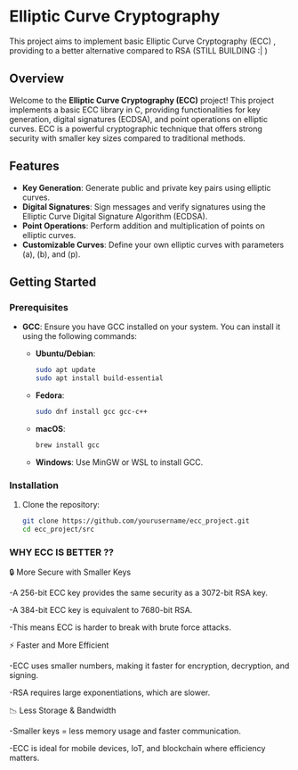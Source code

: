 # Elliptic Curve Cryptography
This project aims to implement basic Elliptic Curve Cryptography (ECC) , providing to a better alternative compared to RSA (STILL BUILDING :| )

## Overview

Welcome to the **Elliptic Curve Cryptography (ECC)** project! This project implements a basic ECC library in C, providing functionalities for key generation, digital signatures (ECDSA), and point operations on elliptic curves. ECC is a powerful cryptographic technique that offers strong security with smaller key sizes compared to traditional methods.

## Features

- **Key Generation**: Generate public and private key pairs using elliptic curves.
- **Digital Signatures**: Sign messages and verify signatures using the Elliptic Curve Digital Signature Algorithm (ECDSA).
- **Point Operations**: Perform addition and multiplication of points on elliptic curves.
- **Customizable Curves**: Define your own elliptic curves with parameters \(a\), \(b\), and \(p\).

## Getting Started

### Prerequisites

- **GCC**: Ensure you have GCC installed on your system. You can install it using the following commands:

  - **Ubuntu/Debian**:
    ```bash
    sudo apt update
    sudo apt install build-essential
    ```

  - **Fedora**:
    ```bash
    sudo dnf install gcc gcc-c++
    ```

  - **macOS**:
    ```bash
    brew install gcc
    ```

  - **Windows**: Use MinGW or WSL to install GCC.

### Installation

1. Clone the repository:
   ```bash
   git clone https://github.com/yourusername/ecc_project.git
   cd ecc_project/src
   ```


### WHY ECC IS BETTER ??
 🔒 More Secure with Smaller Keys

 -A 256-bit ECC key provides the same security as a 3072-bit RSA key.

 -A 384-bit ECC key is equivalent to 7680-bit RSA.

 -This means ECC is harder to break with brute force attacks.

 ⚡ Faster and More Efficient

 -ECC uses smaller numbers, making it faster for encryption, decryption, and signing.

-RSA requires large exponentiations, which are slower.

 📉 Less Storage & Bandwidth

-Smaller keys = less memory usage and faster communication.

-ECC is ideal for mobile devices, IoT, and blockchain where efficiency matters.








 
